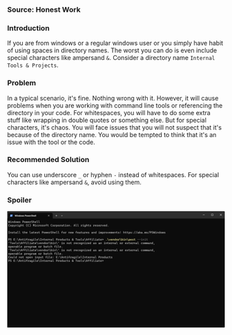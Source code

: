 ### Source: Honest Work

### Introduction
If you are from windows or a regular windows user or you simply have habit of using spaces in directory names.
The worst you can do is even include special characters like ampersand ``&``.
Consider a directory name ``Internal Tools & Projects``.

### Problem
In a typical scenario, it's fine. Nothing wrong with it. However, it will cause problems when you are working with 
command line tools or referencing the directory in your code. For whitespaces, you will have to do some extra stuff
like wrapping in double quotes or something else. But for special characters, it's chaos.
You will face issues that you will not suspect that it's because of the directory name. 
You would be tempted to think that it's an issue with the tool or the code.

### Recommended Solution
You can use underscore ``_`` or hyphen ``-`` instead of whitespaces. For special characters like ampersand ``&``,
avoid using them.

### Spoiler
![Screenshot of Chaos](../public/images/honest-work/chaos-of-ampersand-in-directory-name.png "Screenshot of Chaos")


